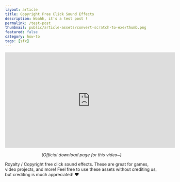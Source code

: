 ```yaml
---
layout: article
title: Copyright Free Click Sound Effects
description: Woahh, it's a test post !
permalink: /test-post
thumbnail: public/article-assets/convert-scratch-to-exe/thumb.png
featured: false
category: how-to
tags: [sfx]
---
```


<center>
  <iframe width="560" height="315" src="https://www.youtube.com/embed/q8ZLBOFQ2g0" title="YouTube video player" frameborder="0" allow="accelerometer; autoplay; clipboard-write; encrypted-media; gyroscope; picture-in-picture" allowfullscreen></iframe>

  <p><i>(Official download page for this video~)</i></p>
</center>


Royalty / Copyright free click sound effects. These are great for games, video projects, and more! Feel free to use these assets without crediting us, but crediting is much appreciated! ❤️
